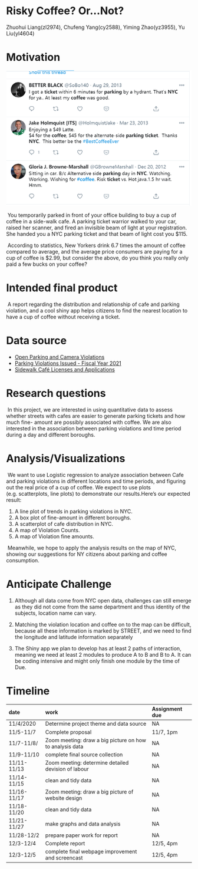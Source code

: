 Risky Coffee? Or…Not?
================
Zhuohui Liang(zl2974), Chufeng Yang(cy2588), Yiming Zhao(yz3955), Yu
Liu(yl4604)

# Motivation

![Tweets](./file/tweets.png)

 You temporarily parked in front of your office building to buy a cup of
coffee in a side-walk cafe. A parking ticket warrior walked to your car,
raised her scanner, and fired an invisible beam of light at your
registration. She handed you a NYC parking ticket and that beam of light
cost you $115.

 According to statistics, New Yorkers drink 6.7 times the amount of
coffee compared to average, and the average price consumers are paying
for a cup of coffee is $2.99, but consider the above, do you think you
really only paid a few bucks on your coffee?

# Intended final product

 A report regarding the distribution and relationship of cafe and
parking violation, and a cool shiny app helps citizens to find the
nearest location to have a cup of coffee without receiving a ticket.

# Data source

  - [Open Parking and Camera
    Violations](https://data.cityofnewyork.us/City-Government/Open-Parking-and-Camera-Violations/nc67-uf89)
  - [Parking Violations Issued - Fiscal
    Year 2021](https://data.cityofnewyork.us/City-Government/Parking-Violations-Issued-Fiscal-Year-2021/pvqr-7yc4)
  - [Sidewalk Café Licenses and
    Applications](https://data.cityofnewyork.us/Business/Sidewalk-Caf-Licenses-and-Applications/qcdj-rwhu)

# Research questions

 In this project, we are interested in using quantitative data to assess
whether streets with cafes are easier to generate parking tickets and
how much fine- amount are possibly associated with coffee. We are also
interested in the association between parking violations and time period
during a day and different boroughs.

# Analysis/Visualizations

 We want to use Logistic regression to analyze association between Cafe
and parking violations in different locations and time periods, and
figuring out the real price of a cup of coffee. We expect to use plots
(e.g. scatterplots, line plots) to demonstrate our results.Here’s our
expected result:

1.  A line plot of trends in parking violations in NYC.  
2.  A box plot of fine-amount in different boroughs.  
3.  A scatterplot of cafe distribution in NYC.  
4.  A map of Violation Counts.  
5.  A map of Violation fine amounts.

 Meanwhile, we hope to apply the analysis results on the map of NYC,
showing our suggestions for NY citizens about parking and coffee
consumption.

# Anticipate Challenge

1.  Although all data come from NYC open data, challenges can still
    emerge as they did not come from the same department and thus
    identity of the subjects, location name can vary.

2.  Matching the violation location and coffee on to the map can be
    difficult, because all these information is marked by STREET, and we
    need to find the longitude and latitude information separately

3.  The Shiny app we plan to develop has at least 2 paths of
    interaction, meaning we need at least 2 modules to produce A to B
    and B to A. It can be coding intensive and might only finish one
    module by the time of Due.

# Timeline

| date        | work                                                     | Assignment due |
| :---------- | :------------------------------------------------------- | :------------- |
| 11/4/2020   | Determine project theme and data source                  | NA             |
| 11/5-11/7   | Complete proposal                                        | 11/7, 1pm      |
| 11/7-11/8/  | Zoom meeting: draw a big picture on how to analysis data | NA             |
| 11/9-11/10  | complete final source collection                         | NA             |
| 11/11-11/13 | Zoom meeting: determine detailed devision of labour      | NA             |
| 11/14-11/15 | clean and tidy data                                      | NA             |
| 11/16-11/17 | Zoom meeting: draw a big picture of website design       | NA             |
| 11/18-11/20 | clean and tidy data                                      | NA             |
| 11/21-11/27 | make graphs and data analysis                            | NA             |
| 11/28-12/2  | prepare paper work for report                            | NA             |
| 12/3-12/4   | Complete report                                          | 12/5, 4pm      |
| 12/3-12/5   | complete final webpage improvement and screencast        | 12/5, 4pm      |
